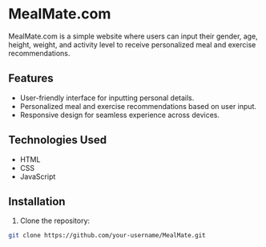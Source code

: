 # MealMate.com

MealMate.com is a simple website where users can input their gender, age, height, weight, and activity level to receive personalized meal and exercise recommendations.

## Features

- User-friendly interface for inputting personal details.
- Personalized meal and exercise recommendations based on user input.
- Responsive design for seamless experience across devices.

## Technologies Used

- HTML
- CSS
- JavaScript

## Installation

1. Clone the repository:

```bash
git clone https://github.com/your-username/MealMate.git
